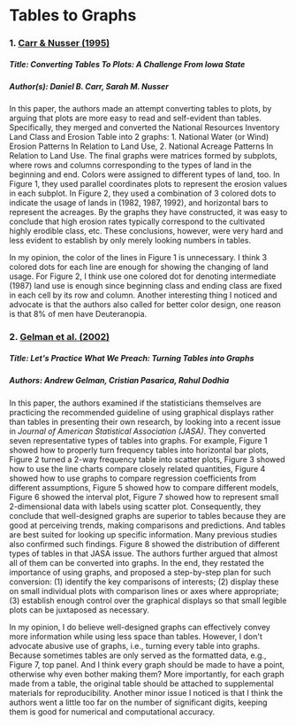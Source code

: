 # Tables to Graphs

### 1. [Carr & Nusser (1995)](http://mason.gmu.edu/~dcarr/lib/v6n3.pdf)

##### Title: Converting Tables To Plots: A Challenge From Iowa State

##### Author(s): Daniel B. Carr, Sarah M. Nusser

In this paper, the authors made an attempt converting tables to plots, by arguing that plots are more easy to read and self-evident than tables. Specifically, they merged and converted the National Resources Inventory Land Class and Erosion Table into 2 graphs: 1. National Water (or Wind) Erosion Patterns In Relation to Land Use, 2. National Acreage Patterns In Relation to Land Use. The final graphs were matrices formed by subplots, where rows and columns corresponding to the types of land in the beginning and end. Colors were assigned to different types of land, too. In Figure 1, they used parallel coordinates plots to represent the erosion values in each subplot. In Figure 2, they used a combination of 3 colored dots to indicate the usage of lands in (1982, 1987, 1992), and horizontal bars to represent the acreages. By the graphs they have constructed, it was easy to conclude that high erosion rates typically correspond to the cultivated highly erodible class, etc. These conclusions, however, were very hard and less evident to establish by only merely looking numbers in tables.

In my opinion, the color of the lines in Figure 1 is unnecessary. I think 3 colored dots for each line are enough for showing the changing of land usage. For Figure 2, I think use one colored dot for denoting intermediate (1987) land use is enough since beginning class and ending class are fixed in each cell by its row and column. Another interesting thing I noticed and advocate is that the authors also called for better color design, one reason is that 8% of men have Deuteranopia. 

### 2. [Gelman et al. (2002)](https://doi.org/10.1198/000313002317572790)

##### Title: Let's Practice What We Preach: Turning Tables into Graphs

##### Authors: Andrew Gelman, Cristian Pasarica, Rahul Dodhia

In this paper, the authors examined if the statisticians themselves are practicing the recommended guideline of using graphical displays rather than tables in presenting their own research, by looking into a recent issue in *Journal of American Statistical Association (JASA)*. They converted seven representative types of tables into graphs. For example, Figure 1 showed how to properly turn frequency tables into horizontal bar plots, Figure 2 turned a 2-way frequency table into scatter plots, Figure 3 showed how to use the line charts compare closely related quantities, Figure 4 showed how to use graphs to compare regression coefficients from different assumptions, Figure 5 showed how to compare different models, Figure 6 showed the interval plot, Figure 7 showed how to represent small 2-dimensional data with labels using scatter plot. Consequently, they conclude that well-designed graphs are superior to tables because they are good at perceiving trends, making comparisons and predictions. And tables are best suited for looking up specific information. Many previous studies also confirmed such findings. Figure 8 showed the distribution of different types of tables in that JASA issue. The authors further argued that almost all of them can be converted into graphs. In the end, they restated the importance of using graphs, and proposed a step-by-step plan for such conversion: (1) identify the key comparisons of interests; (2) display these on small individual plots with comparison lines or axes where appropriate; (3) establish enough control over the graphical displays so that small legible plots can be juxtaposed as necessary. 

In my opinion, I do believe well-designed graphs can effectively convey more information while using less space than tables. However, I don't advocate abusive use of graphs, i.e., turning every table into graphs. Because sometimes tables are only served as the formatted data, e.g., Figure 7, top panel. And I think every graph should be made to have a point, otherwise why even bother making them? More importantly, for each graph made from a table, the original table should be attached to supplemental materials for reproducibility. Another minor issue I noticed is that I think the authors went a little too far on the number of significant digits, keeping them is good for numerical and computational accuracy.